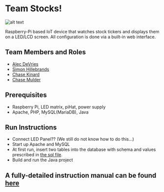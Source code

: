 # Team Stocks!
![alt text](https://i.imgur.com/j7ezi4p.jpg)

Raspberry-Pi based IoT device that watches stock tickers and displays them on a LED/LCD screen. All configuration is done via a built-in web interface.

## Team Members and Roles

* [Alec DeVries](https://github.com/adv68/CIS350-HW2-DeVries)
* [Simon Hillebrands](https://github.com/SimonHillebrands/CIS350-HW2-Hillebrands)
* [Chase Kinard](https://github.com/kinardc/CIS350-HW2-Kinard)
* [Chase Mulder](https://github.com/ChaseMulder/CIS350-HW2--Mulder)


## Prerequisites

* Raspberry Pi, LED matrix, piHat, power supply
* Apache, PHP, MySQL(MariaDB), Java

## Run Instructions

* Connect LED Panel?? (We still do not know how to do this...)
* Start up Apache and MySQL
* At first run, insert two tables into the database with schema and values prescribed in [the sql file](/src/sql).
* Build and run the Java project

## A fully-detailed instruction manual can be found [here](/docs/install.md)
